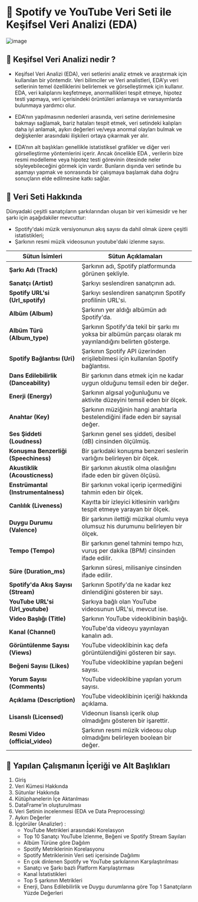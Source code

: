 # 📑 **Spotify ve YouTube Veri Seti ile Keşifsel Veri Analizi (EDA)** 
![image](https://github.com/hamzaugursumer/CapstoneProjectKodlasam/assets/127680099/b1a96964-2cce-4c6e-8171-fc5d32511e87)


## 📌 **Keşifsel Veri Analizi nedir ?** 

* Keşifsel Veri Analizi (EDA), veri setlerini analiz etmek ve araştırmak için kullanılan bir yöntemdir. Veri bilimciler ve Veri analistleri, EDA’yı veri setlerinin temel özelliklerini belirlemek ve görselleştirmek için kullanır. EDA, veri kalıplarını keşfetmeye, anormallikleri tespit etmeye, hipotez testi yapmaya, veri içerisindeki örüntüleri anlamaya ve varsayımlarda bulunmaya yardımcı olur.

* EDA’nın yapılmasının nedenleri arasında, veri setine derinlemesine bakmayı sağlamak, bariz hataları tespit etmek, veri setindeki kalıpları daha iyi anlamak, aykırı değerleri ve/veya anormal olayları bulmak ve değişkenler arasındaki ilişkileri ortaya çıkarmak yer alır.

* EDA’nın alt başlıkları genellikle istatistiksel grafikler ve diğer veri görselleştirme yöntemlerini içerir. Ancak öncelikle EDA , verilerin bize resmi modelleme veya hipotez testi görevinin ötesinde neler söyleyebileceğini görmek için vardır. Bunların dışında veri setinde bu aşamayı yapmak ve sonrasında bir çalışmaya başlamak daha doğru sonuçların elde edilmesine katkı sağlar.

## 📌 **Veri Seti Hakkında**

Dünyadaki çeşitli sanatçıların şarkılarından oluşan bir veri kümesidir ve her şarkı için aşağıdakiler mevcuttur:
* Spotify'daki müzik versiyonunun akış sayısı da dahil olmak üzere çeşitli istatistikleri;
* Şarkının resmi müzik videosunun youtube'daki izlenme sayısı.

| **Sütun İsimleri** | **Sütun Açıklamaları** |
|-------------------------|-----------------------------|
| **Şarkı Adı (Track)**       | Şarkının adı, Spotify platformunda görünen şekliyle. |
| **Sanatçı (Artist)**        | Şarkıyı seslendiren sanatçının adı. |
| **Spotify URL'si (Url_spotify)**  | Şarkıyı seslendiren sanatçının Spotify profilinin URL'si. |
| **Albüm (Album)**           | Şarkının yer aldığı albümün adı Spotify'da. |
| **Albüm Türü (Album_type)** | Şarkının Spotify'da tekil bir şarkı mı yoksa bir albümün parçası olarak mı yayınlandığını belirten gösterge. |
| **Spotify Bağlantısı (Uri)** | Şarkının Spotify API üzerinden erişilebilmesi için kullanılan Spotify bağlantısı. |
| **Dans Edilebilirlik (Danceability)** | Bir şarkının dans etmek için ne kadar uygun olduğunu temsil eden bir değer. |
| **Enerji (Energy)**         | Şarkının algısal yoğunluğunu ve aktivite düzeyini temsil eden bir ölçek. |
| **Anahtar (Key)**           | Şarkının müziğinin hangi anahtarla bestelendiğini ifade eden bir sayısal değer. |
| **Ses Şiddeti (Loudness)** | Şarkının genel ses şiddeti, desibel (dB) cinsinden ölçülmüş. |
| **Konuşma Benzerliği (Speechiness)** | Bir şarkıdaki konuşma benzeri seslerin varlığını belirleyen bir ölçek. |
| **Akustiklik (Acousticness)** | Bir şarkının akustik olma olasılığını ifade eden bir güven ölçüsü. |
| **Enstrümantal (Instrumentalness)** | Bir şarkının vokal içerip içermediğini tahmin eden bir ölçek. |
| **Canlılık (Liveness)**    | Kayıtta bir izleyici kitlesinin varlığını tespit etmeye yarayan bir ölçek. |
| **Duygu Durumu (Valence)** | Bir şarkının ilettiği müzikal olumlu veya olumsuz his durumunu belirleyen bir ölçek. |
| **Tempo (Tempo)**           | Bir şarkının genel tahmini tempo hızı, vuruş per dakika (BPM) cinsinden ifade edilir. |
| **Süre (Duration_ms)**     | Şarkının süresi, milisaniye cinsinden ifade edilir. |
| **Spotify'da Akış Sayısı (Stream)** | Şarkının Spotify'da ne kadar kez dinlendiğini gösteren bir sayı. |
| **YouTube URL'si (Url_youtube)** | Şarkıya bağlı olan YouTube videosunun URL'si, mevcut ise. |
| **Video Başlığı (Title)**  | Şarkının YouTube videoklibinin başlığı. |
| **Kanal (Channel)**         | YouTube'da videoyu yayınlayan kanalın adı. |
| **Görüntülenme Sayısı (Views)** | YouTube videoklibinin kaç defa görüntülendiğini gösteren bir sayı. |
| **Beğeni Sayısı (Likes)**  | YouTube videoklibine yapılan beğeni sayısı. |
| **Yorum Sayısı (Comments)** | YouTube videoklibine yapılan yorum sayısı. |
| **Açıklama (Description)** | YouTube videoklibinin içeriği hakkında açıklama. | 
| **Lisanslı (Licensed)**    | Videonun lisanslı içerik olup olmadığını gösteren bir işarettir. |
| **Resmi Video (official_video)** | Şarkının resmi müzik videosu olup olmadığını belirleyen boolean bir değer. |

## 📌 **Yapılan Çalışmanın İçeriği ve Alt Başlıkları**

1. Giriş
2. Veri Kümesi Hakkında
3. Sütunlar Hakkında
4. Kütüphanelerin İçe Aktarılması
5. DataFrame'in oluşturulması
6. Veri Setinin incelenmesi (EDA ve Data Preprocessing)
7. Aykırı Değerler
8. İçgörüler (Analizler) :
   - YouTube Metrikleri arasındaki Korelasyon
   - Top 10 Sanatçı YouTube İzlenme, Beğeni ve Spotify Stream Sayıları
   - Albüm Türüne göre Dağılım
   - Spotify Metriklerinin Korelasyonu
   - Spotify Metriklerinin Veri seti içerisinde Dağılımı
   - En çok dinlenen Spotify ve YouTube şarkılarının Karşılaştırılması
   - Sanatçı ve Şarkı bazlı Platform Karşılaştırması
   - Kanal İstatistikleri
   - Top 5 şarkının Metrikleri
   - Enerji, Dans Edilebilirlik ve Duygu durumlarına göre Top 1 Sanatçıların Yüzde Değerleri

   
